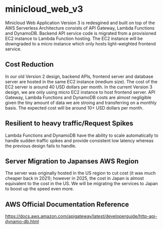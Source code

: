 # minicloud_web_v3
Minicloud Web Application Version 3 is redesgined and built on top of the AWS Serverless Architecture consists of API Gateway, Lambda Functions and DynamoDB. Backend API service code is migrated from a provisioned EC2 instance to Lambda Function hosting. The EC2 instance will be downgraded to a micro instance which only hosts light-weighted frontend service.

## Cost Reduction
In our old Version 2 design, backend APIs, frontend server and database server are hosted in the same EC2 instance (medium size). The cost of the EC2 server is around 40 USD dollars per month.
In the current Version 3 design, we are only using micro EC2 instance to host frontend server. API Gateway, Lambda Functions and DynamoDB costs are almost negligible given the tiny amount of data we are stroing and transferring on a monthly basis. The expected cost will be around 10+ USD dollars per month.

## Resilient to heavy traffic/Request Spikes
Lambda Functions and DynamoDB have the ability to scale automatically to handle sudden traffic spikes and provide consistent low latency whereas the previous design fails to handle.

## Server Migration to Japanses AWS Region
The server was originally hosted in the US region to cut cost (it was much cheaper back in 2021); however in 2025, the cost in Japan is almost equivalent to the cost in the US. We will be migrating the services to Japan to boost up the speed even more.

## AWS Official Documentation Reference
https://docs.aws.amazon.com/apigateway/latest/developerguide/http-api-dynamo-db.html
